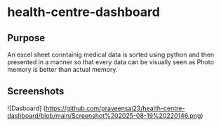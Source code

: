 # health-centre-dashboard
## Purpose

An excel sheet conntainig medical data is sorted using python and then presented in a manner so that every data can be visually seen as Photo memory is better than actual memory.

## Screenshots

![Dasboard]
(https://github.com/praveensai23/health-centre-dashboard/blob/main/Screenshot%202025-08-19%20220146.png)
